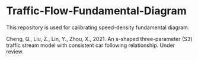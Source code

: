 # Traffic-Flow-Fundamental-Diagram

This repository is used for calibrating speed-density fundamental diagram.

Cheng, Q., Liu, Z., Lin, Y., Zhou, X., 2021. An s-shaped three-parameter (S3) traffic stream model with consistent car following relationship. Under review.
